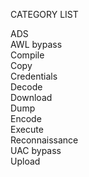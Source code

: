 CATEGORY LIST

ADS   
AWL bypass   
Compile   
Copy   
Credentials   
Decode   
Download   
Dump   
Encode   
Execute   
Reconnaissance   
UAC bypass   
Upload   
